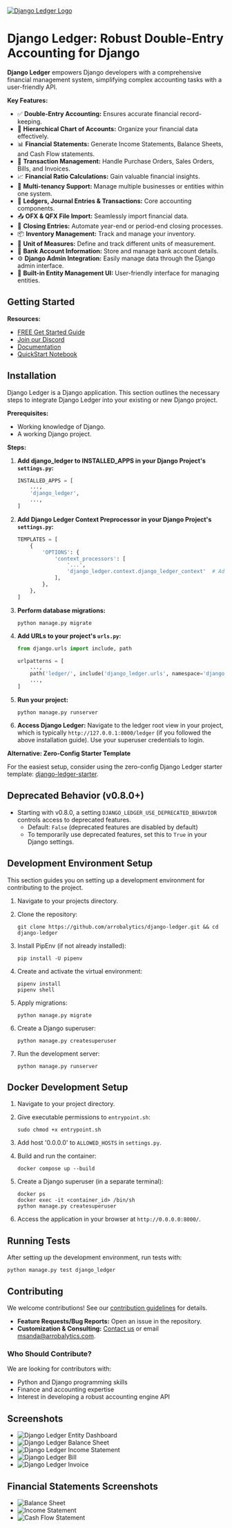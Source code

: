 [![Django Ledger Logo](https://us-east-1.linodeobjects.com/django-ledger/logo/django-ledger-logo@2x.png)](https://github.com/arrobalytics/django-ledger)

# Django Ledger: Robust Double-Entry Accounting for Django

**Django Ledger** empowers Django developers with a comprehensive financial management system, simplifying complex accounting tasks with a user-friendly API.

**Key Features:**

*   ✅ **Double-Entry Accounting:**  Ensures accurate financial record-keeping.
*   🏦 **Hierarchical Chart of Accounts:** Organize your financial data effectively.
*   📊 **Financial Statements:** Generate Income Statements, Balance Sheets, and Cash Flow statements.
*   🧾 **Transaction Management:** Handle Purchase Orders, Sales Orders, Bills, and Invoices.
*   📈 **Financial Ratio Calculations:** Gain valuable financial insights.
*   🏢 **Multi-tenancy Support:**  Manage multiple businesses or entities within one system.
*   📒 **Ledgers, Journal Entries & Transactions:** Core accounting components.
*   📤 **OFX & QFX File Import:** Seamlessly import financial data.
*   🔄 **Closing Entries:** Automate year-end or period-end closing processes.
*   📦 **Inventory Management:** Track and manage your inventory.
*   📏 **Unit of Measures:**  Define and track different units of measurement.
*   🏦 **Bank Account Information:** Store and manage bank account details.
*   ⚙️ **Django Admin Integration:**  Easily manage data through the Django admin interface.
*   👥 **Built-in Entity Management UI:** User-friendly interface for managing entities.

## Getting Started

**Resources:**

*   [FREE Get Started Guide](https://www.djangoledger.com/get-started)
*   [Join our Discord](https://discord.gg/c7PZcbYgrc)
*   [Documentation](https://django-ledger.readthedocs.io/en/latest/)
*   [QuickStart Notebook](https://github.com/arrobalytics/django-ledger/blob/develop/notebooks/QuickStart%20Notebook.ipynb)

## Installation

Django Ledger is a Django application. This section outlines the necessary steps to integrate Django Ledger into your existing or new Django project.

**Prerequisites:**

*   Working knowledge of Django.
*   A working Django project.

**Steps:**

1.  **Add django\_ledger to INSTALLED\_APPS in your Django Project's `settings.py`:**

    ```python
    INSTALLED_APPS = [
        ...,
        'django_ledger',
        ...,
    ]
    ```

2.  **Add Django Ledger Context Preprocessor in your Django Project's `settings.py`:**

    ```python
    TEMPLATES = [
        {
            'OPTIONS': {
                'context_processors': [
                    '...',
                    'django_ledger.context.django_ledger_context'  # Add this line to a context_processors list.
                ],
            },
        },
    ]
    ```

3.  **Perform database migrations:**

    ```shell
    python manage.py migrate
    ```

4.  **Add URLs to your project's `urls.py`:**

    ```python
    from django.urls import include, path

    urlpatterns = [
        ...,
        path('ledger/', include('django_ledger.urls', namespace='django_ledger')),
        ...,
    ]
    ```

5.  **Run your project:**

    ```shell
    python manage.py runserver
    ```

6.  **Access Django Ledger:** Navigate to the ledger root view in your project, which is typically `http://127.0.0.1:8000/ledger` (if you followed the above installation guide). Use your superuser credentials to login.

**Alternative: Zero-Config Starter Template**

For the easiest setup, consider using the zero-config Django Ledger starter template:  [django-ledger-starter](https://github.com/arrobalytics/django-ledger-starter).

## Deprecated Behavior (v0.8.0+)

*   Starting with v0.8.0, a setting `DJANGO_LEDGER_USE_DEPRECATED_BEHAVIOR` controls access to deprecated features.
    *   Default: `False` (deprecated features are disabled by default)
    *   To temporarily use deprecated features, set this to `True` in your Django settings.

## Development Environment Setup

This section guides you on setting up a development environment for contributing to the project.

1.  Navigate to your projects directory.
2.  Clone the repository:

    ```shell
    git clone https://github.com/arrobalytics/django-ledger.git && cd django-ledger
    ```

3.  Install PipEnv (if not already installed):

    ```shell
    pip install -U pipenv
    ```

4.  Create and activate the virtual environment:

    ```shell
    pipenv install
    pipenv shell
    ```

5.  Apply migrations:

    ```shell
    python manage.py migrate
    ```

6.  Create a Django superuser:

    ```shell
    python manage.py createsuperuser
    ```

7.  Run the development server:

    ```shell
    python manage.py runserver
    ```

## Docker Development Setup

1.  Navigate to your project directory.
2.  Give executable permissions to `entrypoint.sh`:

    ```shell
    sudo chmod +x entrypoint.sh
    ```

3.  Add host '0.0.0.0' to `ALLOWED_HOSTS` in `settings.py`.
4.  Build and run the container:

    ```shell
    docker compose up --build
    ```

5.  Create a Django superuser (in a separate terminal):

    ```shell
    docker ps
    docker exec -it <container_id> /bin/sh
    python manage.py createsuperuser
    ```

6.  Access the application in your browser at `http://0.0.0.0:8000/`.

## Running Tests

After setting up the development environment, run tests with:

```shell
python manage.py test django_ledger
```

## Contributing

We welcome contributions!  See our [contribution guidelines](https://github.com/arrobalytics/django-ledger/blob/master/Contribute.md) for details.

*   **Feature Requests/Bug Reports:** Open an issue in the repository.
*   **Customization & Consulting:**  [Contact us](https://www.miguelsanda.com/work-with-me/) or email msanda@arrobalytics.com.

### Who Should Contribute?

We are looking for contributors with:

*   Python and Django programming skills
*   Finance and accounting expertise
*   Interest in developing a robust accounting engine API

## Screenshots

*   ![Django Ledger Entity Dashboard](https://us-east-1.linodeobjects.com/django-ledger/public/img/django_ledger_entity_dashboard.png)
*   ![Django Ledger Balance Sheet](https://us-east-1.linodeobjects.com/django-ledger/public/img/django_ledger_income_statement.png)
*   ![Django Ledger Income Statement](https://us-east-1.linodeobjects.com/django-ledger/public/img/django_ledger_balance_sheet.png)
*   ![Django Ledger Bill](https://us-east-1.linodeobjects.com/django-ledger/public/img/django_ledger_bill.png)
*   ![Django Ledger Invoice](https://us-east-1.linodeobjects.com/django-ledger/public/img/django_ledger_invoice.png)

## Financial Statements Screenshots

*   ![Balance Sheet](https://django-ledger.us-east-1.linodeobjects.com/public/img/BalanceSheetStatement.png)
*   ![Income Statement](https://django-ledger.us-east-1.linodeobjects.com/public/img/IncomeStatement.png)
*   ![Cash Flow Statement](https://django-ledger.us-east-1.linodeobjects.com/public/img/CashFlowStatement.png)